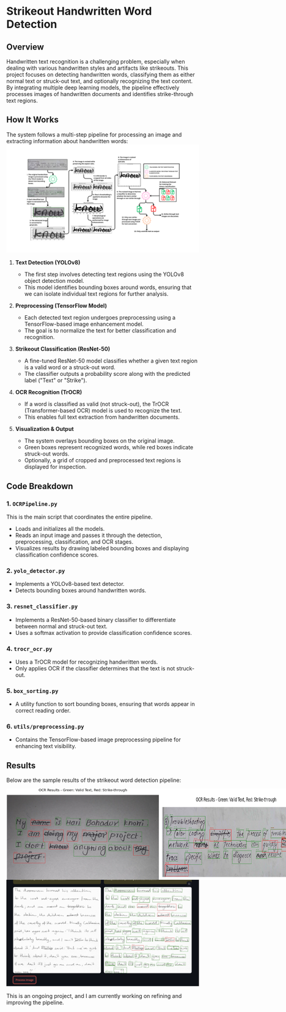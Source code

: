 # Strikeout Handwritten Word Detection

## Overview

Handwritten text recognition is a challenging problem, especially when dealing with various handwritten styles and artifacts like strikeouts. This project focuses on detecting handwritten words, classifying them as either normal text or struck-out text, and optionally recognizing the text content. By integrating multiple deep learning models, the pipeline effectively processes images of handwritten documents and identifies strike-through text regions.


## How It Works

The system follows a multi-step pipeline for processing an image and extracting information about handwritten words:
<img src="https://github.com/agrimpaneru/strikeout-detection/blob/main/pipeline.png" width="700" />

1. **Text Detection (YOLOv8)**
   - The first step involves detecting text regions using the YOLOv8 object detection model.
   - This model identifies bounding boxes around words, ensuring that we can isolate individual text regions for further analysis.

2. **Preprocessing (TensorFlow Model)**
   - Each detected text region undergoes preprocessing using a TensorFlow-based image enhancement model.
   - The goal is to normalize the text for better classification and recognition.

3. **Strikeout Classification (ResNet-50)**
   - A fine-tuned ResNet-50 model classifies whether a given text region is a valid word or a struck-out word.
   - The classifier outputs a probability score along with the predicted label ("Text" or "Strike").

4. **OCR Recognition (TrOCR)**
   - If a word is classified as valid (not struck-out), the TrOCR (Transformer-based OCR) model is used to recognize the text.
   - This enables full text extraction from handwritten documents.

5. **Visualization & Output**
   - The system overlays bounding boxes on the original image.
   - Green boxes represent recognized words, while red boxes indicate struck-out words.
   - Optionally, a grid of cropped and preprocessed text regions is displayed for inspection.

## Code Breakdown

### 1. `OCRPipeline.py`
This is the main script that coordinates the entire pipeline.
- Loads and initializes all the models.
- Reads an input image and passes it through the detection, preprocessing, classification, and OCR stages.
- Visualizes results by drawing labeled bounding boxes and displaying classification confidence scores.

### 2. `yolo_detector.py`
- Implements a YOLOv8-based text detector.
- Detects bounding boxes around handwritten words.

### 3. `resnet_classifier.py`
- Implements a ResNet-50-based binary classifier to differentiate between normal and struck-out text.
- Uses a softmax activation to provide classification confidence scores.

### 4. `trocr_ocr.py` 
- Uses a TrOCR model for recognizing handwritten words.
- Only applies OCR if the classifier determines that the text is not struck-out.

### 5. `box_sorting.py`
- A utility function to sort bounding boxes, ensuring that words appear in correct reading order.

### 6. `utils/preprocessing.py`
- Contains the TensorFlow-based image preprocessing pipeline for enhancing text visibility.



## Results
Below are the sample results of the strikeout word detection pipeline:
<div style="display: flex; justify-content: space-between;">
    <img src="https://github.com/agrimpaneru/strikeout-detection/blob/main/image1.png" width="400" />
    <img src="https://github.com/agrimpaneru/strikeout-detection/blob/main/image2.png" width="400" />
</div>
<img src="https://github.com/agrimpaneru/strikeout-detection/blob/main/image3.png" width="700" />


This is an ongoing project, and I am currently working on refining and improving the pipeline.
